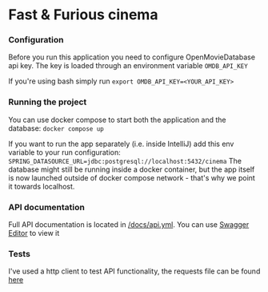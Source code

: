 # Fast & Furious cinema

### Configuration
Before you run this application you need to configure OpenMovieDatabase api key. The key is loaded through an environment variable `OMDB_API_KEY`

If you're using bash simply run `export OMDB_API_KEY=<YOUR_API_KEY>`


### Running the project
You can use docker compose to start both the application and the database:
`docker compose up`

If you want to run the app separately (i.e. inside IntelliJ) add this env variable to your run configuration:
`SPRING_DATASOURCE_URL=jdbc:postgresql://localhost:5432/cinema`
The database might still be running inside a docker container, but the app itself is now launched outside of docker compose network - that's why we point it towards localhost.

### API documentation
Full API documentation is located in [/docs/api.yml](https://raw.githubusercontent.com/theaffable/cinema/refs/heads/main/docs/api.yaml). You can use [Swagger Editor](https://editor-next.swagger.io/) to view it

### Tests
I've used a http client to test API functionality, the requests file can be found [here](https://github.com/theaffable/cinema/blob/main/src/test/resources/requests.http)